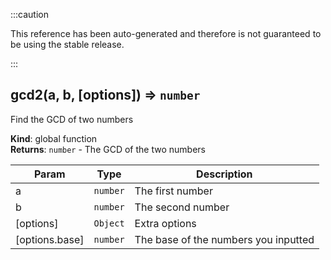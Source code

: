 
:::caution

This reference has been auto-generated and therefore is not guaranteed to be using the stable release.

:::

<a name="gcd2"></a>

## gcd2(a, b, [options]) ⇒ <code>number</code>
Find the GCD of two numbers

**Kind**: global function  
**Returns**: <code>number</code> - The GCD of the two numbers  

| Param | Type | Description |
| --- | --- | --- |
| a | <code>number</code> | The first number |
| b | <code>number</code> | The second number |
| [options] | <code>Object</code> | Extra options |
| [options.base] | <code>number</code> | The base of the numbers you inputted |


